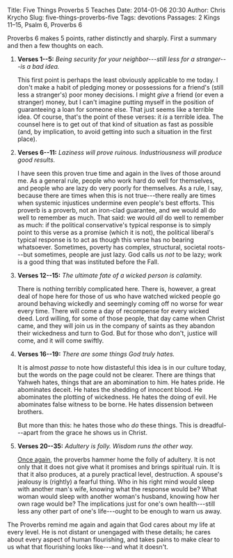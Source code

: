 Title: Five Things Proverbs 5 Teaches
Date: 2014-01-06 20:30
Author: Chris Krycho
Slug: five-things-proverbs-five
Tags: devotions
Passages: 2 Kings 11–15, Psalm 6, Proverbs 6
<!--Template: devotions-->

Proverbs 6 makes 5 points, rather distinctly and sharply. First a summary and then a few thoughts on each.

1. **Verses 1--5:** *Being security for your neighbor---still less for a stranger---is a bad idea.*
	
	This first point is perhaps the least obviously applicable to me today. I don't make a habit of pledging money or possessions for a friend's (still less a stranger's) poor money decisions. I might *give* a friend (or even a stranger) money, but I can't imagine putting myself in the position of guaranteeing a loan for someone else. That just seems like a terrible idea. Of course, that's the point of these verses: it *is* a terrible idea. The counsel here is to get out of that kind of situation as fast as possible (and, by implication, to avoid getting into such a situation in the first place).
	
2. **Verses 6--11:** *Laziness will prove ruinous. Industriousness will produce good results.*
	
	I have seen this proven true time and again in the lives of those around me. As a general rule, people who work hard do well for themselves, and people who are lazy do very poorly for themselves. As a rule, I say, because there are times when this is not true---there really are times when systemic injustices undermine even people's best efforts. This proverb is a proverb, not an iron-clad guarantee, and we would all do well to remember as much. That said: we would *all* do well to remember as much: if the political conservative's typical response is to simply point to this verse as a promise (which it is not), the political liberal's typical response is to act as though this verse has no bearing whatsoever. Sometimes, poverty has complex, structural, societal roots---but sometimes, people are just lazy. God calls us *not* to be lazy; work is a good thing that was instituted before the Fall.
	
3. **Verses 12--15:** *The ultimate fate of a wicked person is calamity.*
	
	There is nothing terribly complicated here. There is, however, a great deal of hope here for those of us who have watched wicked people go around behaving wickedly and seemingly coming off no worse for wear every time. There will come a day of recompense for every wicked deed. Lord willing, for some of those people, that day came when Christ came, and they will join us in the company of saints as they abandon their wickedness and turn to God. But for those who don't, justice will come, and it will come swiftly.
	
4. **Verses 16--19:** *There are some things God truly hates.*
	
	It is almost *passe* to note how distasteful this idea is in our culture today, but the words on the page could not be clearer. There are things that Yahweh hates, things that are an abomination to him. He hates pride. He abominates deceit. He hates the shedding of innocent blood. He abominates the plotting of wickedness. He hates the doing of evil. He abominates false witness to be borne. He hates dissension between brothers.
	
	But more than this: he hates those who *do* these things. This is dreadful---apart from the grace he shows us in Christ.
	
5. **Verses 20--35:** *Adultery is folly. Wisdom runs the other way.*
	
	[Once again](/2014/01/folly-of-sin), the proverbs hammer home the folly of adultery. It is not only that it does not give what it promises and brings spiritual ruin. It is that it also produces, at a purely practical level, destruction. A spouse's jealousy is (rightly) a fearful thing. Who in his right mind would sleep with another man's wife, knowing what the response would be? What woman would sleep with another woman's husband, knowing how her own rage would be? The implications just for one's own health---still less any other part of one's life---ought to be enough to warn us away.
	
The Proverbs remind me again and again that God cares about my life at every level. He is not distant or unengaged with these details; he cares about every aspect of human flourishing, and takes pains to make clear to us what that flourishing looks like---and what it doesn't.